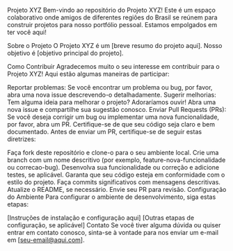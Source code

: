 Projeto XYZ
Bem-vindo ao repositório do Projeto XYZ! Este é um espaço colaborativo onde amigos de diferentes regiões do Brasil se reúnem para construir projetos para nosso portfólio pessoal. Estamos empolgados em ter você aqui!

Sobre o Projeto
O Projeto XYZ é um [breve resumo do projeto aqui]. Nosso objetivo é [objetivo principal do projeto].

Como Contribuir
Agradecemos muito o seu interesse em contribuir para o Projeto XYZ! Aqui estão algumas maneiras de participar:

Reportar problemas: Se você encontrar um problema ou bug, por favor, abra uma nova issue descrevendo-o detalhadamente.
Sugerir melhorias: Tem alguma ideia para melhorar o projeto? Adoraríamos ouvir! Abra uma nova issue e compartilhe sua sugestão conosco.
Enviar Pull Requests (PRs): Se você deseja corrigir um bug ou implementar uma nova funcionalidade, por favor, abra um PR. Certifique-se de que seu código seja claro e bem documentado.
Antes de enviar um PR, certifique-se de seguir estas diretrizes:

Faça fork deste repositório e clone-o para o seu ambiente local.
Crie uma branch com um nome descritivo (por exemplo, feature-nova-funcionalidade ou correcao-bug).
Desenvolva sua funcionalidade ou correção e adicione testes, se aplicável.
Garanta que seu código esteja em conformidade com o estilo do projeto.
Faça commits significativos com mensagens descritivas.
Atualize o README, se necessário.
Envie seu PR para revisão.
Configuração do Ambiente
Para configurar o ambiente de desenvolvimento, siga estas etapas:

[Instruções de instalação e configuração aqui]
[Outras etapas de configuração, se aplicável]
Contato
Se você tiver alguma dúvida ou quiser entrar em contato conosco, sinta-se à vontade para nos enviar um e-mail em [seu-email@aqui.com].
